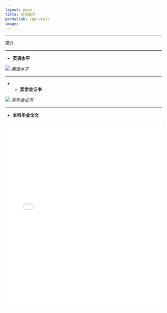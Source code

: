 ```yaml
---
layout: page
title: 综合能力
permalink: /general/
image: 
---
```


***

简介

---

* <strong>英语水平</strong>

![]({{site.baseurl}}/images/综合能力01.png)
*英语水平*

---

* * <strong>奖学金证书</strong>

![]({{site.baseurl}}/images/综合能力02.png)
*奖学金证书*

---

* <strong>本科毕业论文</strong>

<body>
    <!-- 展示区域 -->
    <main class="cleaner-report">
        <!-- 预览区域 -->
        <section class="report-preview">
            <iframe src="/assets/毕业论文 梁善晴 20300680240：经济环境，教育观念与教育投入决策.pdf" width="100%" height="600px" style="border: none;"></iframe>
        </section>
    </main>
    <style>
        .pdf-viewer {
            width: 100%;
            height: 100%;
            border: none;
        }
    </style>
</body>
